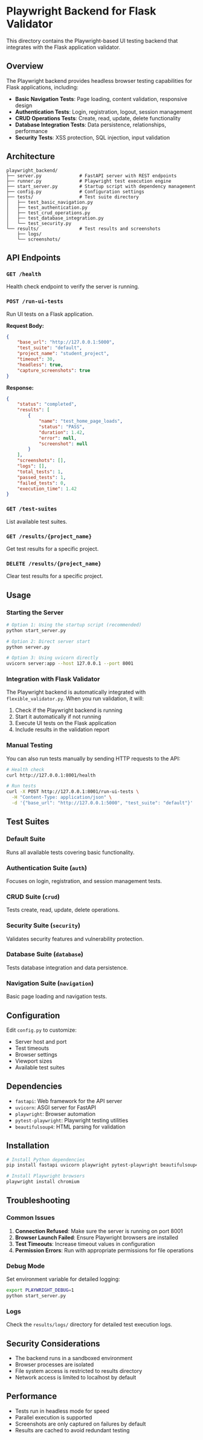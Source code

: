 # Playwright Backend for Flask Validator

This directory contains the Playwright-based UI testing backend that integrates with the Flask application validator.

## Overview

The Playwright backend provides headless browser testing capabilities for Flask applications, including:

- **Basic Navigation Tests**: Page loading, content validation, responsive design
- **Authentication Tests**: Login, registration, logout, session management
- **CRUD Operations Tests**: Create, read, update, delete functionality
- **Database Integration Tests**: Data persistence, relationships, performance
- **Security Tests**: XSS protection, SQL injection, input validation

## Architecture

```
playwright_backend/
├── server.py              # FastAPI server with REST endpoints
├── runner.py              # Playwright test execution engine
├── start_server.py        # Startup script with dependency management
├── config.py              # Configuration settings
├── tests/                 # Test suite directory
│   ├── test_basic_navigation.py
│   ├── test_authentication.py
│   ├── test_crud_operations.py
│   ├── test_database_integration.py
│   └── test_security.py
└── results/               # Test results and screenshots
    ├── logs/
    └── screenshots/
```

## API Endpoints

### `GET /health`
Health check endpoint to verify the server is running.

### `POST /run-ui-tests`
Run UI tests on a Flask application.

**Request Body:**
```json
{
    "base_url": "http://127.0.0.1:5000",
    "test_suite": "default",
    "project_name": "student_project",
    "timeout": 30,
    "headless": true,
    "capture_screenshots": true
}
```

**Response:**
```json
{
    "status": "completed",
    "results": [
        {
            "name": "test_home_page_loads",
            "status": "PASS",
            "duration": 1.42,
            "error": null,
            "screenshot": null
        }
    ],
    "screenshots": [],
    "logs": [],
    "total_tests": 1,
    "passed_tests": 1,
    "failed_tests": 0,
    "execution_time": 1.42
}
```

### `GET /test-suites`
List available test suites.

### `GET /results/{project_name}`
Get test results for a specific project.

### `DELETE /results/{project_name}`
Clear test results for a specific project.

## Usage

### Starting the Server

```bash
# Option 1: Using the startup script (recommended)
python start_server.py

# Option 2: Direct server start
python server.py

# Option 3: Using uvicorn directly
uvicorn server:app --host 127.0.0.1 --port 8001
```

### Integration with Flask Validator

The Playwright backend is automatically integrated with `flexible_validator.py`. When you run validation, it will:

1. Check if the Playwright backend is running
2. Start it automatically if not running
3. Execute UI tests on the Flask application
4. Include results in the validation report

### Manual Testing

You can also run tests manually by sending HTTP requests to the API:

```bash
# Health check
curl http://127.0.0.1:8001/health

# Run tests
curl -X POST http://127.0.0.1:8001/run-ui-tests \
  -H "Content-Type: application/json" \
  -d '{"base_url": "http://127.0.0.1:5000", "test_suite": "default"}'
```

## Test Suites

### Default Suite
Runs all available tests covering basic functionality.

### Authentication Suite (`auth`)
Focuses on login, registration, and session management tests.

### CRUD Suite (`crud`)
Tests create, read, update, delete operations.

### Security Suite (`security`)
Validates security features and vulnerability protection.

### Database Suite (`database`)
Tests database integration and data persistence.

### Navigation Suite (`navigation`)
Basic page loading and navigation tests.

## Configuration

Edit `config.py` to customize:

- Server host and port
- Test timeouts
- Browser settings
- Viewport sizes
- Available test suites

## Dependencies

- `fastapi`: Web framework for the API server
- `uvicorn`: ASGI server for FastAPI
- `playwright`: Browser automation
- `pytest-playwright`: Playwright testing utilities
- `beautifulsoup4`: HTML parsing for validation

## Installation

```bash
# Install Python dependencies
pip install fastapi uvicorn playwright pytest-playwright beautifulsoup4

# Install Playwright browsers
playwright install chromium
```

## Troubleshooting

### Common Issues

1. **Connection Refused**: Make sure the server is running on port 8001
2. **Browser Launch Failed**: Ensure Playwright browsers are installed
3. **Test Timeouts**: Increase timeout values in configuration
4. **Permission Errors**: Run with appropriate permissions for file operations

### Debug Mode

Set environment variable for detailed logging:
```bash
export PLAYWRIGHT_DEBUG=1
python start_server.py
```

### Logs

Check the `results/logs/` directory for detailed test execution logs.

## Security Considerations

- The backend runs in a sandboxed environment
- Browser processes are isolated
- File system access is restricted to results directory
- Network access is limited to localhost by default

## Performance

- Tests run in headless mode for speed
- Parallel execution is supported
- Screenshots are only captured on failures by default
- Results are cached to avoid redundant testing

